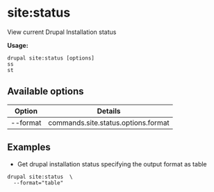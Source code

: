 # site:status
View current Drupal Installation status

**Usage:**
```
drupal site:status [options]
ss
st
```

## Available options
Option | Details
-------|-------------
--format | commands.site.status.options.format

## Examples
* Get drupal installation status specifying the output format as table
```
drupal site:status  \
  --format="table"
```

